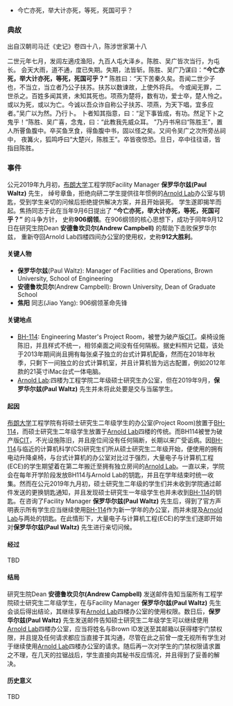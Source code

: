 * 今亡亦死，举大计亦死，等死，死国可乎？
### 典故

出自汉朝司马迁《史记》卷四十八，陈涉世家第十八

二世元年七月，发闾左適戍渔阳，九百人屯大泽乡。陈胜、吴广皆次当行，为屯长。
会天大雨，道不通，度已失期。失期，法皆斩。陈胜、吴广乃谋曰：**“今亡亦死，举大计亦死，等死，死国可乎？”**
陈胜曰：“天下苦秦久矣。吾闻二世少子也，不当立，当立者乃公子扶苏。扶苏以数谏故，上使外将兵。
今或闻无罪，二世杀之。百姓多闻其贤，未知其死也。项燕为楚将，数有功，爱士卒，楚人怜之。
或以为死，或以为亡。今诚以吾众诈自称公子扶苏、项燕，为天下唱，宜多应者。”吴广以为然。乃行卜。
卜者知其指意，曰：“足下事皆成，有功。然足下卜之鬼乎！”陈胜、吴广喜，念鬼，曰：“此教我先威众耳。
”乃丹书帛曰“陈胜王”，置人所罾鱼腹中。卒买鱼烹食，得鱼腹中书，固以怪之矣。又间令吴广之次所旁丛祠中，
夜篝火，狐鸣呼曰“大楚兴，陈胜王”。卒皆夜惊恐。旦日，卒中往往语，皆指目陈胜。

### 事件
公元2019年九月初，[布朗大学](https://www.brown.edu)工程学院Facility Manager **保罗华尔兹(Paul Waltz)** 先生，
绰号章鱼，拒绝向研二学生提供往年惯例的[Arnold Lab](https://www.brown.edu/about/administration/biomed/facilities-planning-operations/special-building-notices/arnold-lab)办公室与钥匙，受到学生亲切的问候后拒绝提供解决方案，并且开始装死。
学生遂即揭竿而起。焦扬同志于此在当年9月6日提出了 **“今亡亦死，举大计亦死，等死，死国可乎？”** 的斗争方针，
史称**906纲领**。在906纲领的核心思想下，成功于同年9月12日在研究生院Dean **安德鲁坎贝尔(Andrew Campbell)** 的帮助下击败保罗华尔兹，
重新夺回Arnold Lab四楼四间办公室的使用权，史称**912大胜利**。

#### 关键人物
* **保罗华尔兹**(Paul Waltz): Manager of Facilities and Operations, Brown University, School of Engineering
* **安德鲁坎贝尔**(Andrew Campbell): Brown University, Dean of Graduate School
* **焦阳** 同志(Jiao Yang): 906纲领革命先锋

#### 关键地点
* [BH-114](https://www.brown.edu/Departments/Physics/Ladd/directions/bh.html): Engineering Master's Project Room，被誉为破产版[CIT](https://www.brown.edu/academics/gradschool/computing-information-technology)。桌椅设施陈旧，并且样式不统一，相邻桌面之间没有任何隔板。据史料照片记载，该处于2013年期间尚且拥有每张桌子独立的台式计算机配备，然而在2018年秋季，只剩下一间独立的台式计算机室，并且计算机皆为远古配置，例如2012年款的21英寸iMac台式一体电脑。
* [Arnold Lab](https://www.brown.edu/about/administration/biomed/facilities-planning-operations/special-building-notices/arnold-lab):四楼为工程学院二年级硕士研究生办公室，但在2019年9月，**保罗华尔兹(Paul Waltz)** 先生并未将此处要是交与当届学生。

#### 起因
[布朗大学](https://www.brown.edu)工程学院有将硕士研究生二年级学生的办公室(Project Room)放置于[BH-114](https://www.brown.edu/Departments/Physics/Ladd/directions/bh.html)，而硕士研究生二年级学生放置于[Arnold Lab](https://www.brown.edu/about/administration/biomed/facilities-planning-operations/special-building-notices/arnold-lab)四楼的传统。而BH114被誉为破产版[CIT](https://www.brown.edu/academics/gradschool/computing-information-technology)，不光设施陈旧，并且座位间没有任何隔断，长期以来广受诟病。因[BH-114](https://www.brown.edu/Departments/Physics/Ladd/directions/bh.html)与临近的计算机科学(CS)研究生们所从硕士研究生二年级开始，便使用的拥有电动升降桌椅，与台式计算机的办公室对比过于强烈，大量电子与计算机工程(ECE)的学生期望着在第二年搬迁至拥有独立房间的[Arnold Lab](https://www.brown.edu/about/administration/biomed/facilities-planning-operations/special-building-notices/arnold-lab)。一直以来，学院会在每年开学阶段发放BH114与Arnold Lab的钥匙，并且在学年结束时统一收集。然而在公元2019年九月初，硕士研究生二年级的学生们并未收到学院通过邮件发送的更换钥匙通知，并且发现硕士研究生一年级学生也并未收到[BH-114](https://www.brown.edu/Departments/Physics/Ladd/directions/bh.html)的钥匙。在咨询了Facility Manager **保罗华尔兹(Paul Waltz)** 先生后，得到了官方声明表示所有学生应当继续使用[BH-114](https://www.brown.edu/Departments/Physics/Ladd/directions/bh.html)作为新一学年的办公室，而并未提及[Arnold Lab](https://www.brown.edu/about/administration/biomed/facilities-planning-operations/special-building-notices/arnold-lab)与两处的钥匙。在此情形下，大量电子与计算机工程(ECE)的学生们遂即开始对**保罗华尔兹(Paul Waltz)** 先生进行亲切问候。

#### 经过
TBD

#### 结局
研究生院Dean **安德鲁坎贝尔(Andrew Campbell)** 发送邮件告知当届所有工程学院硕士研究生二年级学生，在与Facility Manager **保罗华尔兹(Paul Waltz)** 先生会谈后得出结论，其继续享有[Arnold Lab](https://www.brown.edu/about/administration/biomed/facilities-planning-operations/special-building-notices/arnold-lab)四楼办公室的使用权限。数日后，**保罗华尔兹(Paul Waltz)** 先生发送邮件告知硕士研究生二年级学生可以继续使用[Arnold Lab](https://www.brown.edu/about/administration/biomed/facilities-planning-operations/special-building-notices/arnold-lab)四楼办公室，应当将姓名与Brown ID发送至其邮箱以获得楼宇门禁权限，并且提及任何请求都应当直接于其沟通，尽管在此之前曾一度无视所有学生对于继续使用[Arnold Lab](https://www.brown.edu/about/administration/biomed/facilities-planning-operations/special-building-notices/arnold-lab)四楼办公室的请求。随后再一次对学生的门禁权限请求置之不理，在几天的拉锯战后，学生直接向其秘书反应情况，并且得到了妥善的解决。

#### 历史意义
TBD
